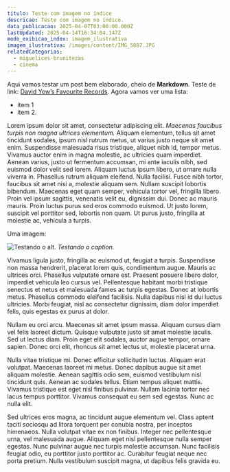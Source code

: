 ```yaml
---
titulo: Teste com imagem no índice
descricao: Teste com imagem no índice.
data_publicacao: 2025-04-07T03:00:00.000Z
lastUpdated: 2025-04-14T16:34:04.147Z
modo_exibicao_index: imagem_ilustrativa
imagem_ilustrativa: /images/content/IMG_5887.JPG
relatedCategorias:
  - miguelices-brunitezas
  - cinema
---
```


Aqui vamos testar um post bem elaborado, cheio de **Markdown**. Teste de link: [David Yow’s Favourite Records](https://thequietus.com/interviews/bakers-dozen/music-horrible-david-yows-favourite-records/). Agora vamos ver uma lista:

* item 1
* item 2.

Lorem ipsum dolor sit amet, consectetur adipiscing elit. *Maecenas faucibus turpis non magna ultrices elementum.* Aliquam elementum, tellus sit amet tincidunt sodales, ipsum nisl rutrum metus, ut varius justo neque sit amet enim. Suspendisse malesuada risus tristique, aliquet nibh id, tempor metus. Vivamus auctor enim in magna molestie, ac ultricies quam imperdiet. Aenean varius, justo ut fermentum accumsan, mi ante iaculis nibh, sed euismod dolor velit sed lorem. Aliquam luctus ipsum libero, ut ornare nulla viverra in. Phasellus rutrum aliquam eleifend. Nulla facilisi. Fusce nibh tortor, faucibus sit amet nisi a, molestie aliquam sem. Nullam suscipit lobortis bibendum. Maecenas eget quam semper, vehicula tortor vel, fringilla libero. Proin vel ipsum sagittis, venenatis velit eu, dignissim dui. Donec ac mauris mauris. Proin luctus purus sed eros commodo euismod. Ut justo lorem, suscipit vel porttitor sed, lobortis non quam. Ut purus justo, fringilla at molestie ac, vehicula a turpis.

Uma imagem:

![Testando o alt.](/images/content/Morro-das-Pedras.jpg "Testando o title.")
*Testando o caption.*

Vivamus ligula justo, fringilla ac euismod ut, feugiat a turpis. Suspendisse non massa hendrerit, placerat lorem quis, condimentum augue. Mauris ac ultrices orci. Phasellus vulputate ornare est. Praesent posuere libero dolor, imperdiet vehicula leo cursus vel. Pellentesque habitant morbi tristique senectus et netus et malesuada fames ac turpis egestas. Donec at lobortis metus. Phasellus commodo eleifend facilisis. Nulla dapibus nisl id dui luctus ultricies. Morbi feugiat, nisl ac consectetur dignissim, diam dolor imperdiet felis, quis egestas ex purus at dolor.

Nullam eu orci arcu. Maecenas sit amet ipsum massa. Aliquam cursus diam vel felis laoreet dictum. Quisque vulputate justo sit amet molestie iaculis. Sed ut lectus diam. Proin eget elit sodales, auctor augue tempor, ornare sapien. Donec orci elit, rhoncus sit amet lectus ut, molestie placerat urna.

Nulla vitae tristique mi. Donec efficitur sollicitudin luctus. Aliquam erat volutpat. Maecenas laoreet mi metus. Donec dapibus augue sit amet aliquam molestie. Aenean sagittis odio sem, euismod vestibulum nisl tincidunt quis. Aenean ac sodales tellus. Etiam tempus aliquet mattis. Vivamus tristique est eget nisl finibus pulvinar. Nullam lacinia tortor nec lacus tempus porttitor. Vivamus consequat eu sem sed egestas. Nunc ac nulla elit.

Sed ultrices eros magna, ac tincidunt augue elementum vel. Class aptent taciti sociosqu ad litora torquent per conubia nostra, per inceptos himenaeos. Nulla volutpat vitae ex non finibus. Integer nec pellentesque urna, vel malesuada augue. Aliquam eget nisl pellentesque nulla semper egestas. Nunc pulvinar augue nec turpis molestie accumsan. Nunc facilisis feugiat odio, eu porttitor justo porttitor ac. Curabitur feugiat neque nec porta pretium. Nulla vestibulum suscipit magna, ut dapibus felis gravida eu.
